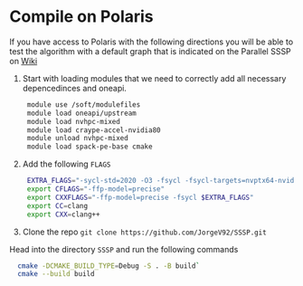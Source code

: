 
# Compile on Polaris 

If you have access to Polaris with the following directions you will be able to test the algorithm with a default graph that is indicated on the Parallel SSSP on [Wiki](https://en.wikipedia.org/wiki/Parallel_single-source_shortest_path_algorithm)

1. Start with loading modules that we need to correctly add all necessary depencedinces and oneapi.
   ```bash
    module use /soft/modulefiles
    module load oneapi/upstream
    module load nvhpc-mixed
    module load craype-accel-nvidia80
    module unload nvhpc-mixed
    module load spack-pe-base cmake
   ```
2. Add the following `FLAGS`
   ```bash
    EXTRA_FLAGS="-sycl-std=2020 -O3 -fsycl -fsycl-targets=nvptx64-nvidia-cuda -Xsycl-target-backend --cuda-gpu-arch=sm_80"
    export CFLAGS="-ffp-model=precise"
    export CXXFLAGS="-ffp-model=precise -fsycl $EXTRA_FLAGS"
    export CC=clang
    export CXX=clang++
   ```
3. Clone the repo `git clone https://github.com/JorgeV92/SSSP.git`

Head into the directory `SSSP` and run the following commands 
```bash
  cmake -DCMAKE_BUILD_TYPE=Debug -S . -B build`
  cmake --build build
```